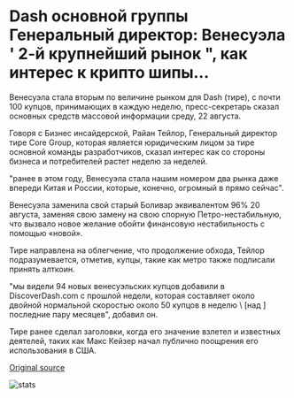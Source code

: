 # Dash основной группы Генеральный директор: Венесуэла ' 2-й крупнейший рынок ", как интерес к крипто шипы...

Венесуэла стала вторым по величине рынком для Dash (тире), с почти 100 купцов, принимающих в каждую неделю, пресс-секретарь сказал основных средств массовой информации среду, 22 августа.

Говоря с Бизнес инсайдерской, Райан Тейлор, Генеральный директор тире Core Group, которая является юридическим лицом за тире основной команды разработчиков, сказал интерес как со стороны бизнеса и потребителей растет неделю за неделей.

"ранее в этом году, Венесуэла стала нашим номером два рынка даже впереди Китая и России, которые, конечно, огромный в прямо сейчас".

Венесуэла заменила свой старый Боливар эквивалентом 96% 20 августа, заменяя свою замену на свою спорную Петро-нестабильную, что вызвало новое желание обойти финансовую нестабильность с помощью «новой».

Тире направлена на облегчение, что продолжение обхода, Тейлор подразумевается, отметив, купцы, такие как метро также подписали принять алткоин.

"мы видели 94 новых венесуэльских купцов добавили в DiscoverDash.com с прошлой недели, которая составляет около двойной нормальной скоростью около 50 купцов в неделю \ [над \] последние пару месяцев", добавил он.

Тире ранее сделал заголовки, когда его значение взлетел и известных деятелей, таких как Макс Кейзер начал публично поощрения его использования в США.

[Original source](https://cointelegraph.com/news/dash-core-group-ceo-venezuela-2nd-biggest-market-as-interest-in-crypto-spikes)

![stats](https://c.statcounter.com/11760860/0/a89fa40b/1/ "stats")
